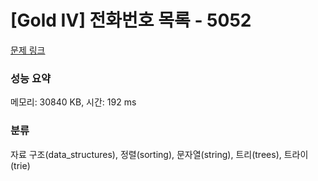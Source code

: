 # [Gold IV] 전화번호 목록 - 5052 

[문제 링크](https://www.acmicpc.net/problem/5052) 

### 성능 요약

메모리: 30840 KB, 시간: 192 ms

### 분류

자료 구조(data_structures), 정렬(sorting), 문자열(string), 트리(trees), 트라이(trie)

